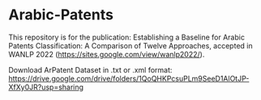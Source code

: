# Arabic-Patents

This repository is for the publication: Establishing a Baseline for Arabic Patents Classification: A Comparison of Twelve Approaches, accepted in WANLP 2022 (https://sites.google.com/view/wanlp2022/).




Download ArPatent Dataset in .txt or .xml format:
https://drive.google.com/drive/folders/1QoQHKPcsuPLm9SeeD1AlOtJP-XfXy0JR?usp=sharing
